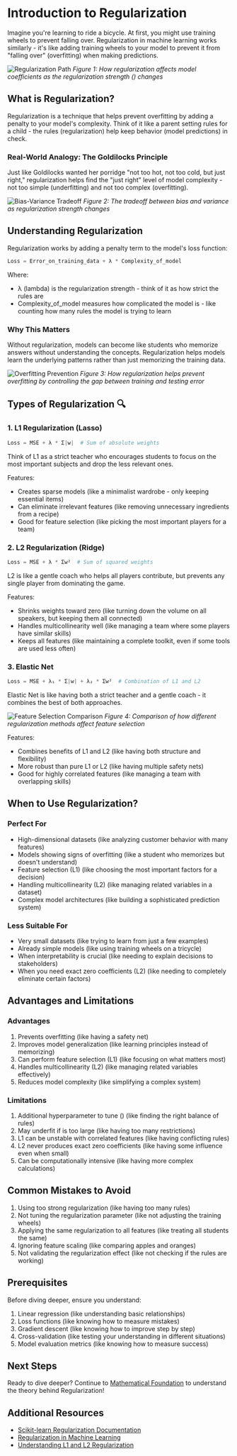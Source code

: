 # Introduction to Regularization

Imagine you're learning to ride a bicycle. At first, you might use training wheels to prevent falling over. Regularization in machine learning works similarly - it's like adding training wheels to your model to prevent it from "falling over" (overfitting) when making predictions.

![Regularization Path](assets/regularization_path.png)
*Figure 1: How regularization affects model coefficients as the regularization strength () changes*

## What is Regularization?

Regularization is a technique that helps prevent overfitting by adding a penalty to your model's complexity. Think of it like a parent setting rules for a child - the rules (regularization) help keep behavior (model predictions) in check.

### Real-World Analogy: The Goldilocks Principle

Just like Goldilocks wanted her porridge "not too hot, not too cold, but just right," regularization helps find the "just right" level of model complexity - not too simple (underfitting) and not too complex (overfitting).

![Bias-Variance Tradeoff](assets/bias_variance_tradeoff.png)
*Figure 2: The tradeoff between bias and variance as regularization strength changes*

## Understanding Regularization

Regularization works by adding a penalty term to the model's loss function:

```python
Loss = Error_on_training_data + λ * Complexity_of_model
```

Where:

- λ (lambda) is the regularization strength - think of it as how strict the rules are
- Complexity_of_model measures how complicated the model is - like counting how many rules the model is trying to learn

### Why This Matters

Without regularization, models can become like students who memorize answers without understanding the concepts. Regularization helps models learn the underlying patterns rather than just memorizing the training data.

![Overfitting Prevention](assets/overfitting_prevention.png)
*Figure 3: How regularization helps prevent overfitting by controlling the gap between training and testing error*

## Types of Regularization 🔍

### 1. L1 Regularization (Lasso)

```python
Loss = MSE + λ * Σ|w|  # Sum of absolute weights
```

Think of L1 as a strict teacher who encourages students to focus on the most important subjects and drop the less relevant ones.

Features:

- Creates sparse models (like a minimalist wardrobe - only keeping essential items)
- Can eliminate irrelevant features (like removing unnecessary ingredients from a recipe)
- Good for feature selection (like picking the most important players for a team)

### 2. L2 Regularization (Ridge)

```python
Loss = MSE + λ * Σw²  # Sum of squared weights
```

L2 is like a gentle coach who helps all players contribute, but prevents any single player from dominating the game.

Features:

- Shrinks weights toward zero (like turning down the volume on all speakers, but keeping them all connected)
- Handles multicollinearity well (like managing a team where some players have similar skills)
- Keeps all features (like maintaining a complete toolkit, even if some tools are used less often)

### 3. Elastic Net

```python
Loss = MSE + λ₁ * Σ|w| + λ₂ * Σw²  # Combination of L1 and L2
```

Elastic Net is like having both a strict teacher and a gentle coach - it combines the best of both approaches.

![Feature Selection Comparison](assets/feature_selection.png)
*Figure 4: Comparison of how different regularization methods affect feature selection*

Features:

- Combines benefits of L1 and L2 (like having both structure and flexibility)
- More robust than pure L1 or L2 (like having multiple safety nets)
- Good for highly correlated features (like managing a team with overlapping skills)

## When to Use Regularization?

### Perfect For

- High-dimensional datasets (like analyzing customer behavior with many features)
- Models showing signs of overfitting (like a student who memorizes but doesn't understand)
- Feature selection (L1) (like choosing the most important factors for a decision)
- Handling multicollinearity (L2) (like managing related variables in a dataset)
- Complex model architectures (like building a sophisticated prediction system)

### Less Suitable For

- Very small datasets (like trying to learn from just a few examples)
- Already simple models (like using training wheels on a tricycle)
- When interpretability is crucial (like needing to explain decisions to stakeholders)
- When you need exact zero coefficients (L2) (like needing to completely eliminate certain factors)

## Advantages and Limitations

### Advantages

1. Prevents overfitting (like having a safety net)
2. Improves model generalization (like learning principles instead of memorizing)
3. Can perform feature selection (L1) (like focusing on what matters most)
4. Handles multicollinearity (L2) (like managing related variables effectively)
5. Reduces model complexity (like simplifying a complex system)

### Limitations

1. Additional hyperparameter to tune () (like finding the right balance of rules)
2. May underfit if  is too large (like having too many restrictions)
3. L1 can be unstable with correlated features (like having conflicting rules)
4. L2 never produces exact zero coefficients (like having some influence even when small)
5. Can be computationally intensive (like having more complex calculations)

## Common Mistakes to Avoid

1. Using too strong regularization (like having too many rules)
2. Not tuning the regularization parameter (like not adjusting the training wheels)
3. Applying the same regularization to all features (like treating all students the same)
4. Ignoring feature scaling (like comparing apples and oranges)
5. Not validating the regularization effect (like not checking if the rules are working)

## Prerequisites

Before diving deeper, ensure you understand:

1. Linear regression (like understanding basic relationships)
2. Loss functions (like knowing how to measure mistakes)
3. Gradient descent (like knowing how to improve step by step)
4. Cross-validation (like testing your understanding in different situations)
5. Model evaluation metrics (like knowing how to measure success)

## Next Steps

Ready to dive deeper? Continue to [Mathematical Foundation](2-math-foundation.md) to understand the theory behind Regularization!

## Additional Resources

- [Scikit-learn Regularization Documentation](https://scikit-learn.org/stable/modules/linear_model.html)
- [Regularization in Machine Learning](https://towardsdatascience.com/regularization-in-machine-learning-76441ddcf99a)
- [Understanding L1 and L2 Regularization](https://www.analyticsvidhya.com/blog/2016/01/complete-tutorial-ridge-lasso-regression-python/)
